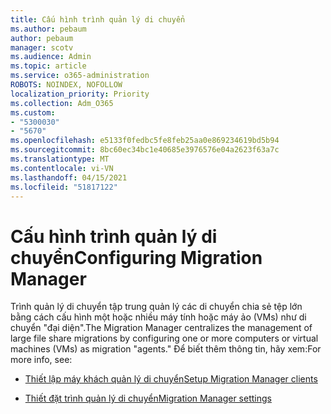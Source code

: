 ```yaml
---
title: Cấu hình trình quản lý di chuyển
ms.author: pebaum
author: pebaum
manager: scotv
ms.audience: Admin
ms.topic: article
ms.service: o365-administration
ROBOTS: NOINDEX, NOFOLLOW
localization_priority: Priority
ms.collection: Adm_O365
ms.custom:
- "5300030"
- "5670"
ms.openlocfilehash: e5133f0fedbc5fe8feb25aa0e869234619bd5b94
ms.sourcegitcommit: 8bc60ec34bc1e40685e3976576e04a2623f63a7c
ms.translationtype: MT
ms.contentlocale: vi-VN
ms.lasthandoff: 04/15/2021
ms.locfileid: "51817122"
---
```

# <a name="configuring-migration-manager"></a><span data-ttu-id="b377d-102">Cấu hình trình quản lý di chuyển</span><span class="sxs-lookup"><span data-stu-id="b377d-102">Configuring Migration Manager</span></span>

<span data-ttu-id="b377d-103">Trình quản lý di chuyển tập trung quản lý các di chuyển chia sẻ tệp lớn bằng cách cấu hình một hoặc nhiều máy tính hoặc máy ảo (VMs) như di chuyển "đại diện".</span><span class="sxs-lookup"><span data-stu-id="b377d-103">The Migration Manager centralizes the management of large file share migrations by configuring one or more computers or virtual machines (VMs) as migration "agents."</span></span> <span data-ttu-id="b377d-104">Để biết thêm thông tin, hãy xem:</span><span class="sxs-lookup"><span data-stu-id="b377d-104">For more info, see:</span></span>

- [<span data-ttu-id="b377d-105">Thiết lập máy khách quản lý di chuyển</span><span class="sxs-lookup"><span data-stu-id="b377d-105">Setup Migration Manager clients</span></span>](https://docs.microsoft.com/sharepointmigration/mm-setup-clients)

- [<span data-ttu-id="b377d-106">Thiết đặt trình quản lý di chuyển</span><span class="sxs-lookup"><span data-stu-id="b377d-106">Migration Manager settings</span></span>](https://docs.microsoft.com/sharepointmigration/mm-settings)
